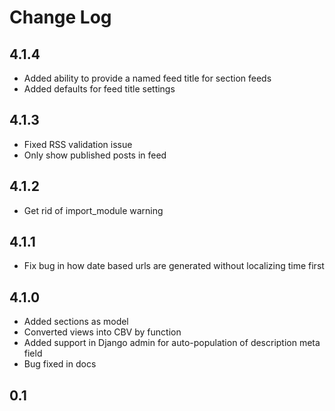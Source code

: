 # Change Log

## 4.1.4

* Added ability to provide a named feed title for section feeds
* Added defaults for feed title settings

## 4.1.3

* Fixed RSS validation issue
* Only show published posts in feed

## 4.1.2

* Get rid of import_module warning

## 4.1.1

* Fix bug in how date based urls are generated without localizing time first

## 4.1.0

* Added sections as model
* Converted views into CBV by function
* Added support in Django admin for auto-population of description meta field
* Bug fixed in docs

## 0.1
